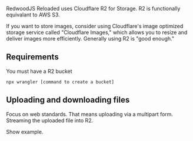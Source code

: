 RedwoodJS Reloaded uses Cloudflare R2 for Storage. R2 is functionally equivalant to AWS S3.

If you want to store images, consider using Cloudflare's image optimized storage service called "Cloudflare Images," which allows
you to resize and deliver images more efficiently. Generally using R2 is "good enough."


## Requirements

You must have a R2 bucket
```terminal
npx wrangler [command to create a bucket]
```

## Uploading and downloading files

Focus on web standards. That means uploading via a multipart form.
Streaming the uploaded file into R2.

Show example.
